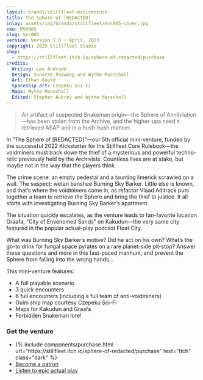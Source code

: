```yaml
---
layout: brands/stillfleet-miniventure
title: The Sphere of [REDACTED]
inlay: assets/img/brands/stillfleet/mvr005-cover.jpg
sku: MVR005
slug: mvr005
version: Version 1.0 ☉ April, 2023
copyright: 2023 Stillfleet Studio
shop:
  - https://stillfleet.itch.io/sphere-of-redacted/purchase
credits:
  Writing: Leo Andrade
  Design: Sunaree Paiwong and Wythe Marschall 
  Art: Ethan Gould
  Spaceship art: Czepeku Sci-Fi
  Maps: Wythe Marschall 
  Edited: Stephen Aubrey and Wythe Marschall
---
```


> An artifact of suspected Snakeman origin—the Sphere of Annihilation—has been stolen from the Archive, and the higher-ups need it retrieved ASAP and in a hush-hush manner.

In “The Sphere of [REDACTED]”—our 5th official mini-venture, funded by the successful 2022 Kickstarter for the Stillfleet Core Rulebook—the voidminers must track down the thief of a mysterious and powerful techno-relic previously held by the Archivists. Countless lives are at stake, but maybe not in the way that the players think.

The crime scene: an empty pedestal and a taunting limerick scrawled on a wall. The suspect: wetan banshee Burning Sky Barker. Little else is known, and that’s where the voidminers come in, as refactor Vlaad Aditrack puts together a team to retrieve the Sphere and bring the thief to justice. It all starts with investigating Burning Sky Barker’s apartment.

The situation quickly escalates, as the venture leads to fan-favorite location Graafa, “City of Envenomed Sands” on Kakudun—the very same city featured in the popular actual-play podcast Float City.

What was Burning Sky Barker’s motive? Did he act on his own? What’s the go-to drink for fungal space pyrates on a rare planet-side pit-stop? Answer these questions and more in this fast-paced manhunt, and prevent the Sphere from falling into the wrong hands…

This mini-venture features:

- A full playable scenario
- 3 quick encounters
- 6 full encounters (including a full team of anti-voidminers)
- Gulm ship map courtesy Czepeku Sci-Fi
- Maps for Kakudun and Graafa
- Forbidden Snakeman lore!


### Get the venture

<ul class="rowlist">
  <li>
    {% include components/purchase.html url="https://stillfleet.itch.io/sphere-of-redacted/purchase" text="Itch" class="dark" %}
  </li>
  <li>
    <a href="https://www.patreon.com/stillfleet?fan_landing=true" class="external patreon dark">Become a patron</a>
  </li>
  <li>
    <a href="https://funcity.ventures/category/float-city/" class="external floatcity dark">Listen to epic actual play</a>
  </li>
</ul>